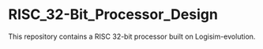 # RISC_32-Bit_Processor_Design
This repository contains a RISC 32-bit processor built on Logisim-evolution.
